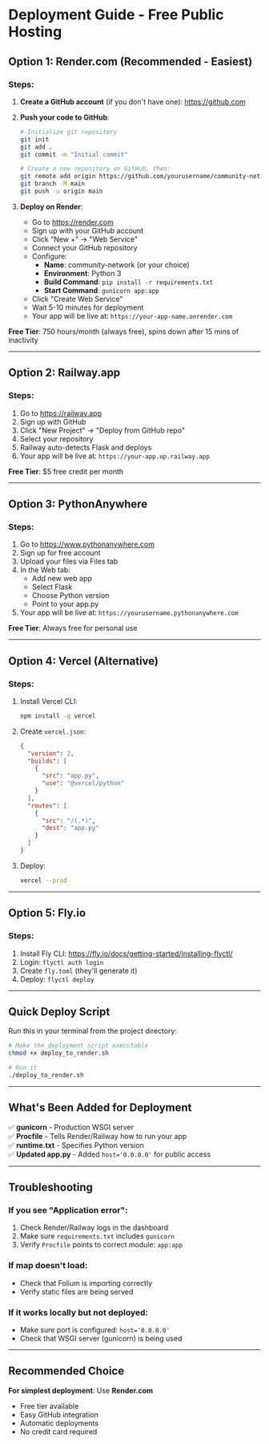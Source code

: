 # Deployment Guide - Free Public Hosting

## Option 1: Render.com (Recommended - Easiest)

### Steps:
1. **Create a GitHub account** (if you don't have one): https://github.com
2. **Push your code to GitHub**:
   ```bash
   # Initialize git repository
   git init
   git add .
   git commit -m "Initial commit"
   
   # Create a new repository on GitHub, then:
   git remote add origin https://github.com/yourusername/community-network.git
   git branch -M main
   git push -u origin main
   ```

3. **Deploy on Render**:
   - Go to https://render.com
   - Sign up with your GitHub account
   - Click "New +" → "Web Service"
   - Connect your GitHub repository
   - Configure:
     - **Name**: community-network (or your choice)
     - **Environment**: Python 3
     - **Build Command**: `pip install -r requirements.txt`
     - **Start Command**: `gunicorn app:app`
   - Click "Create Web Service"
   - Wait 5-10 minutes for deployment
   - Your app will be live at: `https://your-app-name.onrender.com`

**Free Tier**: 750 hours/month (always free), spins down after 15 mins of inactivity

---

## Option 2: Railway.app

### Steps:
1. Go to https://railway.app
2. Sign up with GitHub
3. Click "New Project" → "Deploy from GitHub repo"
4. Select your repository
5. Railway auto-detects Flask and deploys
6. Your app will be live at: `https://your-app.up.railway.app`

**Free Tier**: $5 free credit per month

---

## Option 3: PythonAnywhere

### Steps:
1. Go to https://www.pythonanywhere.com
2. Sign up for free account
3. Upload your files via Files tab
4. In the Web tab:
   - Add new web app
   - Select Flask
   - Choose Python version
   - Point to your app.py
5. Your app will be live at: `https://yourusername.pythonanywhere.com`

**Free Tier**: Always free for personal use

---

## Option 4: Vercel (Alternative)

### Steps:
1. Install Vercel CLI:
   ```bash
   npm install -g vercel
   ```

2. Create `vercel.json`:
   ```json
   {
     "version": 2,
     "builds": [
       {
         "src": "app.py",
         "use": "@vercel/python"
       }
     ],
     "routes": [
       {
         "src": "/(.*)",
         "dest": "app.py"
       }
     ]
   }
   ```

3. Deploy:
   ```bash
   vercel --prod
   ```

---

## Option 5: Fly.io

### Steps:
1. Install Fly CLI: https://fly.io/docs/getting-started/installing-flyctl/
2. Login: `flyctl auth login`
3. Create `fly.toml` (they'll generate it)
4. Deploy: `flyctl deploy`

---

## Quick Deploy Script

Run this in your terminal from the project directory:

```bash
# Make the deployment script executable
chmod +x deploy_to_render.sh

# Run it
./deploy_to_render.sh
```

---

## What's Been Added for Deployment

✅ **gunicorn** - Production WSGI server  
✅ **Procfile** - Tells Render/Railway how to run your app  
✅ **runtime.txt** - Specifies Python version  
✅ **Updated app.py** - Added `host='0.0.0.0'` for public access  

---

## Troubleshooting

### If you see "Application error":
1. Check Render/Railway logs in the dashboard
2. Make sure `requirements.txt` includes `gunicorn`
3. Verify `Procfile` points to correct module: `app:app`

### If map doesn't load:
- Check that Folium is importing correctly
- Verify static files are being served

### If it works locally but not deployed:
- Make sure port is configured: `host='0.0.0.0'`
- Check that WSGI server (gunicorn) is being used

---

## Recommended Choice

**For simplest deployment**: Use **Render.com**
- Free tier available
- Easy GitHub integration
- Automatic deployments
- No credit card required



